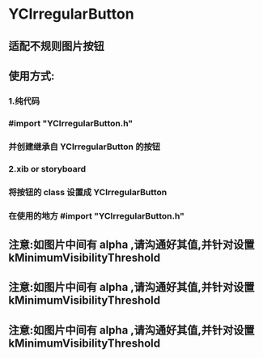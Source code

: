# YCIrregularButton

## 适配不规则图片按钮

## 使用方式:
### 1.纯代码
### #import "YCIrregularButton.h"
### 并创建继承自 YCIrregularButton 的按钮

### 2.xib or storyboard
### 将按钮的 class 设置成 YCIrregularButton
### 在使用的地方 #import "YCIrregularButton.h"

## 注意:如图片中间有 alpha ,请沟通好其值,并针对设置 kMinimumVisibilityThreshold
## 注意:如图片中间有 alpha ,请沟通好其值,并针对设置 kMinimumVisibilityThreshold
## 注意:如图片中间有 alpha ,请沟通好其值,并针对设置 kMinimumVisibilityThreshold
